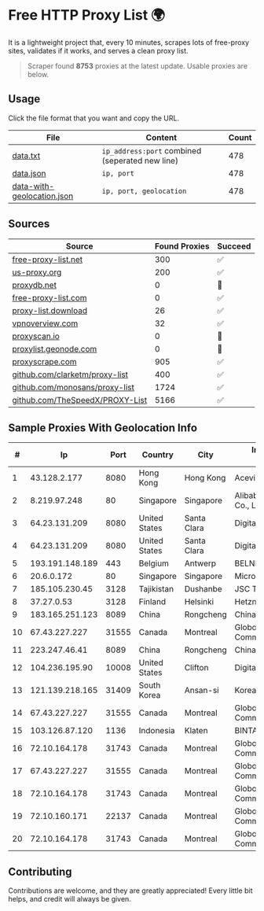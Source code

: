 
# Free HTTP Proxy List 🌍

It is a lightweight project that, every 10 minutes, scrapes lots of free-proxy sites, validates if it works, and serves a clean proxy list.


> Scraper found **8753** proxies at the latest update. Usable proxies are below.

## Usage

Click the file format that you want and copy the URL.


|File|Content|Count|
|----|-------|-----|
|[data.txt](https://raw.githubusercontent.com/themiralay/Proxy-List-World/master/data.txt)|`ip_address:port` combined (seperated new line)|478|
|[data.json](https://raw.githubusercontent.com/themiralay/Proxy-List-World/master/data.json)|`ip, port`|478|
|[data-with-geolocation.json](https://raw.githubusercontent.com/themiralay/Proxy-List-World/master/data-with-geolocation.json)|`ip, port, geolocation`|478|

## Sources

|Source|Found Proxies|Succeed|
|------|-------------|-------|
|[free-proxy-list.net](https://free-proxy-list.net)|300|✅|
|[us-proxy.org](https://www.us-proxy.org)|200|✅|
|[proxydb.net](http://proxydb.net)|0|🚫|
|[free-proxy-list.com](https://free-proxy-list.com/?page=&port=&type%5B%5D=http&type%5B%5D=https&up_time=0&search=Search)|0|✅|
|[proxy-list.download](https://www.proxy-list.download/HTTP)|26|✅|
|[vpnoverview.com](https://vpnoverview.com/privacy/anonymous-browsing/free-proxy-servers)|32|✅|
|[proxyscan.io](https://www.proxyscan.io)|0|🚫|
|[proxylist.geonode.com](https://proxylist.geonode.com/api/proxy-list?limit=300&page=1&sort_by=lastChecked&sort_type=desc&protocols=http,https)|0|🚫|
|[proxyscrape.com](https://api.proxyscrape.com/v2/?request=displayproxies&protocol=http&timeout=10000&country=all&ssl=all&anonymity=all)|905|✅|
|[github.com/clarketm/proxy-list](https://raw.githubusercontent.com/clarketm/proxy-list/master/proxy-list-raw.txt)|400|✅|
|[github.com/monosans/proxy-list](https://raw.githubusercontent.com/monosans/proxy-list/main/proxies/http.txt)|1724|✅|
|[github.com/TheSpeedX/PROXY-List](https://raw.githubusercontent.com/TheSpeedX/PROXY-List/master/http.txt)|5166|✅|


## Sample Proxies With Geolocation Info

|#|Ip|Port|Country|City|Internet Service Provider|
|-|--|----|-------|----|-------------------------|
|1|43.128.2.177|8080|Hong Kong|Hong Kong|Aceville Pte.ltd|
|2|8.219.97.248|80|Singapore|Singapore|Alibaba (US) Technology Co., Ltd.|
|3|64.23.131.209|8080|United States|Santa Clara|DigitalOcean, LLC|
|4|64.23.131.209|8080|United States|Santa Clara|DigitalOcean, LLC|
|5|193.191.148.189|443|Belgium|Antwerp|BELNET|
|6|20.6.0.172|80|Singapore|Singapore|Microsoft Corporation|
|7|185.105.230.45|3128|Tajikistan|Dushanbe|JSC TT Mobile|
|8|37.27.0.53|3128|Finland|Helsinki|Hetzner Online GmbH|
|9|183.165.251.123|8089|China|Rongcheng|Chinanet|
|10|67.43.227.227|31555|Canada|Montreal|GloboTech Communications|
|11|223.247.46.41|8089|China|Rongcheng|Chinanet|
|12|104.236.195.90|10008|United States|Clifton|DigitalOcean, LLC|
|13|121.139.218.165|31409|South Korea|Ansan-si|Korea Telecom|
|14|67.43.227.227|31555|Canada|Montreal|GloboTech Communications|
|15|103.126.87.120|1136|Indonesia|Klaten|BINTANGPERKASAORION|
|16|72.10.164.178|31743|Canada|Montreal|GloboTech Communications|
|17|67.43.227.227|31555|Canada|Montreal|GloboTech Communications|
|18|72.10.164.178|31743|Canada|Montreal|GloboTech Communications|
|19|72.10.160.171|22137|Canada|Montreal|GloboTech Communications|
|20|72.10.164.178|31743|Canada|Montreal|GloboTech Communications|



## Contributing

Contributions are welcome, and they are greatly appreciated! Every
little bit helps, and credit will always be given.

